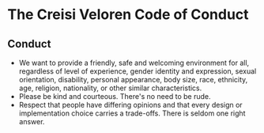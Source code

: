 # The Creisi Veloren Code of Conduct

## Conduct

- We want to provide a friendly, safe and welcoming environment for
  all, regardless of level of experience, gender identity and expression, sexual
  orientation, disability, personal appearance, body size, race, ethnicity, age,
  religion, nationality, or other similar characteristics.
- Please be kind and courteous. There's no need to be rude.
- Respect that people have differing opinions and that every design or
  implementation choice carries a trade-offs. There is seldom one right answer.
